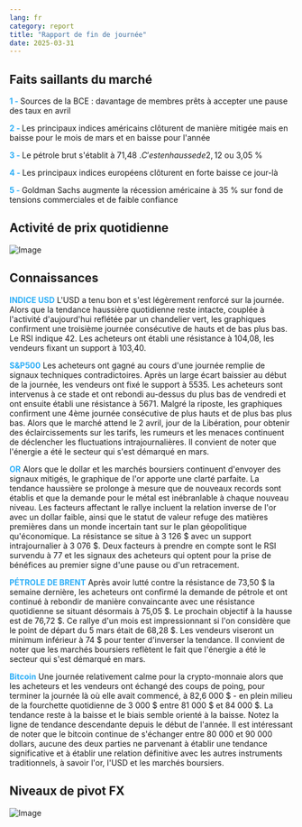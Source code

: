 ```yaml
---
lang: fr
category: report
title: "Rapport de fin de journée"
date: 2025-03-31
---
```



<h2>Faits saillants du marché</h2>
<strong style="color: #2caef7;">1 - </strong> Sources de la BCE : davantage de membres prêts à accepter une pause des taux en avril


<strong style="color: #2caef7;">2 - </strong> Les principaux indices américains clôturent de manière mitigée mais en baisse pour le mois de mars et en baisse pour l'année

<strong style="color: #2caef7;">3 - </strong> Le pétrole brut s'établit à 71,48 $. C'est en hausse de 2,12 $ ou 3,05 %

<strong style="color: #2caef7;">4 - </strong> Les principaux indices européens clôturent en forte baisse ce jour-là

<strong style="color: #2caef7;">5 - </strong> Goldman Sachs augmente la récession américaine à 35 % sur fond de tensions commerciales et de faible confiance



<h2>Activité de prix quotidienne</h2>
<img src="https://markleighedu.github.io/img/Mar-2025/31-Mar-2025/price.jpg" alt="Image"/>

<h2>Connaissances</h2>
<strong style="color: #2caef7;">INDICE USD</strong> L'USD a tenu bon et s'est légèrement renforcé sur la journée. Alors que la tendance haussière quotidienne reste intacte, couplée à l'activité d'aujourd'hui reflétée par un chandelier vert, les graphiques confirment une troisième journée consécutive de hauts et de bas plus bas. Le RSI indique 42. Les acheteurs ont établi une résistance à 104,08, les vendeurs fixant un support à 103,40. 

<strong style="color: #2caef7;">S&P500</strong> Les acheteurs ont gagné au cours d'une journée remplie de signaux techniques contradictoires. Après un large écart baissier au début de la journée, les vendeurs ont fixé le support à 5535. Les acheteurs sont intervenus à ce stade et ont rebondi au-dessus du plus bas de vendredi et ont ensuite établi une résistance à 5671. Malgré la riposte, les graphiques confirment une 4ème journée consécutive de plus hauts et de plus bas plus bas. Alors que le marché attend le 2 avril, jour de la Libération, pour obtenir des éclaircissements sur les tarifs, les rumeurs et les menaces continuent de déclencher les fluctuations intrajournalières. Il convient de noter que l'énergie a été le secteur qui s'est démarqué en mars.

<strong style="color: #2caef7;">OR</strong> Alors que le dollar et les marchés boursiers continuent d'envoyer des signaux mitigés, le graphique de l'or apporte une clarté parfaite. La tendance haussière se prolonge à mesure que de nouveaux records sont établis et que la demande pour le métal est inébranlable à chaque nouveau niveau. Les facteurs affectant le rallye incluent la relation inverse de l'or avec un dollar faible, ainsi que le statut de valeur refuge des matières premières dans un monde incertain tant sur le plan géopolitique qu'économique. La résistance se situe à 3 126 $ avec un support intrajournalier à 3 076 $. Deux facteurs à prendre en compte sont le RSI survendu à 77 et les signaux des acheteurs qui optent pour la prise de bénéfices au premier signe d'une pause ou d'un retracement. 

<strong style="color: #2caef7;">PÉTROLE DE BRENT</strong> Après avoir lutté contre la résistance de 73,50 $ la semaine dernière, les acheteurs ont confirmé la demande de pétrole et ont continué à rebondir de manière convaincante avec une résistance quotidienne se situant désormais à 75,05 $. Le prochain objectif à la hausse est de 76,72 $. Ce rallye d'un mois est impressionnant si l'on considère que le point de départ du 5 mars était de 68,28 $. Les vendeurs viseront un minimum inférieur à 74 $ pour tenter d'inverser la tendance. Il convient de noter que les marchés boursiers reflètent le fait que l'énergie a été le secteur qui s'est démarqué en mars. 

<strong style="color: #2caef7;">Bitcoin</strong> Une journée relativement calme pour la crypto-monnaie alors que les acheteurs et les vendeurs ont échangé des coups de poing, pour terminer la journée là où elle avait commencé, à 82,6 000 $ - en plein milieu de la fourchette quotidienne de 3 000 $ entre 81 000 $ et 84 000 $. La tendance reste à la baisse et le biais semble orienté à la baisse. Notez la ligne de tendance descendante depuis le début de l'année. Il est intéressant de noter que le bitcoin continue de s'échanger entre 80 000 et 90 000 dollars, aucune des deux parties ne parvenant à établir une tendance significative et à établir une relation définitive avec les autres instruments traditionnels, à savoir l'or, l'USD et les marchés boursiers.



<h2>Niveaux de pivot FX</h2>
<img src="https://markleighedu.github.io/img/Mar-2025/31-Mar-2025/pivot.jpg" alt="Image"/>